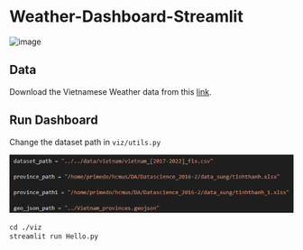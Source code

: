 # Weather-Dashboard-Streamlit
![image](https://user-images.githubusercontent.com/51774600/181279986-9e799073-11ec-426e-8cc0-cb6cfb43c239.png)


## Data
Download the Vietnamese Weather data from this
[link](https://studenthcmusedu-my.sharepoint.com/personal/21c11033_student_hcmus_edu_vn/_layouts/15/onedrive.aspx?login_hint=21C11033%40student%2Ehcmus%2Eedu%2Evn&id=%2Fpersonal%2F21c11033%5Fstudent%5Fhcmus%5Fedu%5Fvn%2FDocuments%2FDA%5Fendterm%2Fdata). 

## Run Dashboard
Change the dataset path in ```viz/utils.py```

![image](Capture1.PNG)

```
cd ./viz
streamlit run Hello.py
```

